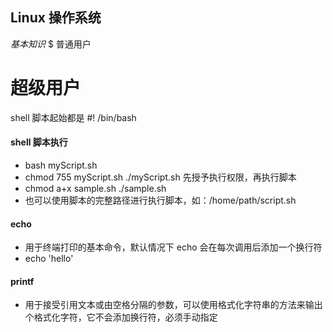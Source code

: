 

## Linux 操作系统

*基本知识*
$  普通用户
#  超级用户

shell 脚本起始都是   #! /bin/bash

#### shell 脚本执行
- bash myScript.sh
- chmod 755 myScript.sh    ./myScript.sh    先授予执行权限，再执行脚本
- chmod a+x sample.sh   ./sample.sh
- 也可以使用脚本的完整路径进行执行脚本，如：/home/path/script.sh

#### echo
- 用于终端打印的基本命令，默认情况下 echo 会在每次调用后添加一个换行符
- echo 'hello'

#### printf 
- 用于接受引用文本或由空格分隔的参数，可以使用格式化字符串的方法来输出个格式化字符，它不会添加换行符，必须手动指定
